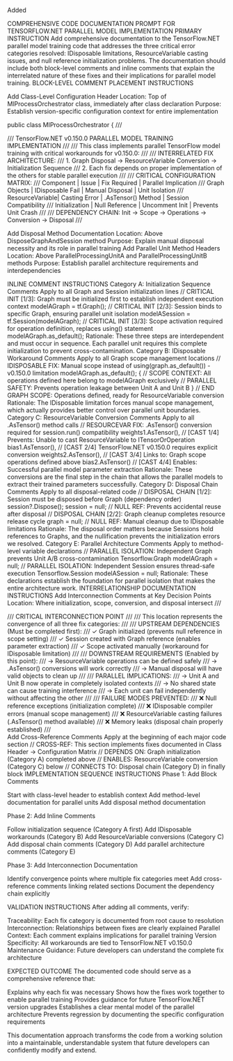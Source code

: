 ﻿Added


COMPREHENSIVE CODE DOCUMENTATION PROMPT FOR TENSORFLOW.NET PARALLEL MODEL IMPLEMENTATION
PRIMARY INSTRUCTION
Add comprehensive documentation to the TensorFlow.NET parallel model training code that addresses the three critical error categories resolved: IDisposable limitations, ResourceVariable casting issues, and null reference initialization problems. The documentation should include both block-level comments and inline comments that explain the interrelated nature of these fixes and their implications for parallel model training.
BLOCK-LEVEL COMMENT PLACEMENT INSTRUCTIONS

Add Class-Level Configuration Header
Location: Top of MlProcessOrchestrator class, immediately after class declaration
Purpose: Establish version-specific configuration context for entire implementation

public class MlProcessOrchestrator
{
/// <summary>
/// TensorFlow.NET v0.150.0 PARALLEL MODEL TRAINING IMPLEMENTATION
///
/// This class implements parallel TensorFlow model training with critical workarounds for v0.150.0:
///
/// INTERRELATED FIX ARCHITECTURE:
/// 1. Graph Disposal → ResourceVariable Conversion → Initialization Sequence
/// 2. Each fix depends on proper implementation of the others for stable parallel execution
///
/// CRITICAL CONFIGURATION MATRIX:
/// Component       | Issue            | Fix Required       | Parallel Implication
/// Graph Objects   | IDisposable Fail | Manual Disposal    | Unit Isolation
/// ResourceVariable| Casting Error    | .AsTensor() Method | Session Compatibility
/// Initialization  | Null Reference   | Uncomment Init     | Prevents Unit Crash
///
/// DEPENDENCY CHAIN: Init → Scope → Operations → Conversion → Disposal
/// </summary>

Add Disposal Method Documentation
Location: Above DisposeGraphAndSession method
Purpose: Explain manual disposal necessity and its role in parallel training
Add Parallel Unit Method Headers
Location: Above ParallelProcessingUnitA and ParallelProcessingUnitB methods
Purpose: Establish parallel architecture requirements and interdependencies

INLINE COMMENT INSTRUCTIONS
Category A: Initialization Sequence Comments
Apply to all Graph and Session initialization lines
// CRITICAL INIT [1/3]: Graph must be initialized first to establish independent execution context
modelAGraph = tf.Graph();
// CRITICAL INIT [2/3]: Session binds to specific Graph, ensuring parallel unit isolation
modelASession = tf.Session(modelAGraph);
// CRITICAL INIT [3/3]: Scope activation required for operation definition, replaces using() statement
modelAGraph.as_default();
Rationale: These three steps are interdependent and must occur in sequence. Each parallel unit requires this complete initialization to prevent cross-contamination.
Category B: IDisposable Workaround Comments
Apply to all Graph scope management locations
// IDISPOSABLE FIX: Manual scope instead of using(graph.as_default()) - v0.150.0 limitation
modelAGraph.as_default();
{
// SCOPE CONTEXT: All operations defined here belong to modelAGraph exclusively
// PARALLEL SAFETY: Prevents operation leakage between Unit A and Unit B
} // END GRAPH SCOPE: Operations defined, ready for ResourceVariable conversion
Rationale: The IDisposable limitation forces manual scope management, which actually provides better control over parallel unit boundaries.
Category C: ResourceVariable Conversion Comments
Apply to all .AsTensor() method calls
// RESOURCEVAR FIX: .AsTensor() conversion required for session.run() compatibility
weights1.AsTensor(),  // [CAST 1/4] Prevents: Unable to cast ResourceVariable to ITensorOrOperation
bias1.AsTensor(),     // [CAST 2/4] TensorFlow.NET v0.150.0 requires explicit conversion
weights2.AsTensor(),  // [CAST 3/4] Links to: Graph scope operations defined above
bias2.AsTensor()      // [CAST 4/4] Enables: Successful parallel model parameter extraction
Rationale: These conversions are the final step in the chain that allows the parallel models to extract their trained parameters successfully.
Category D: Disposal Chain Comments
Apply to all disposal-related code
// DISPOSAL CHAIN [1/2]: Session must be disposed before Graph (dependency order)
session?.Dispose();
session = null;        // NULL REF: Prevents accidental reuse after disposal
// DISPOSAL CHAIN [2/2]: Graph cleanup completes resource release cycle
graph = null;          // NULL REF: Manual cleanup due to IDisposable limitations
Rationale: The disposal order matters because Sessions hold references to Graphs, and the nullification prevents the initialization errors we resolved.
Category E: Parallel Architecture Comments
Apply to method-level variable declarations
// PARALLEL ISOLATION: Independent Graph prevents Unit A/B cross-contamination
Tensorflow.Graph modelAGraph = null;
// PARALLEL ISOLATION: Independent Session ensures thread-safe execution
Tensorflow.Session modelASession = null;
Rationale: These declarations establish the foundation for parallel isolation that makes the entire architecture work.
INTERRELATIONSHIP DOCUMENTATION INSTRUCTIONS
Add Interconnection Comments at Key Decision Points
Location: Where initialization, scope, conversion, and disposal intersect
/// <summary>
/// CRITICAL INTERCONNECTION POINT
///
/// This location represents the convergence of all three fix categories:
///
/// UPSTREAM DEPENDENCIES (Must be completed first):
/// ✓ Graph initialized (prevents null reference in scope setting)
/// ✓ Session created with Graph reference (enables parameter extraction)
/// ✓ Scope activated manually (workaround for IDisposable limitation)
///
/// DOWNSTREAM REQUIREMENTS (Enabled by this point):
/// → ResourceVariable operations can be defined safely
/// → .AsTensor() conversions will work correctly
/// → Manual disposal will have valid objects to clean up
///
/// PARALLEL IMPLICATIONS:
/// → Unit A and Unit B now operate in completely isolated contexts
/// → No shared state can cause training interference
/// → Each unit can fail independently without affecting the other
///
/// FAILURE MODES PREVENTED:
/// ❌ Null reference exceptions (initialization complete)
/// ❌ IDisposable compiler errors (manual scope management)
/// ❌ ResourceVariable casting failures (.AsTensor() method available)
/// ❌ Memory leaks (disposal chain properly established)
/// </summary>
Add Cross-Reference Comments
Apply at the beginning of each major code section
// CROSS-REF: This section implements fixes documented in Class Header → Configuration Matrix
// DEPENDS ON: Graph initialization (Category A) completed above
// ENABLES: ResourceVariable conversion (Category C) below
// CONNECTS TO: Disposal chain (Category D) in finally block
IMPLEMENTATION SEQUENCE INSTRUCTIONS
Phase 1: Add Block Comments

Start with class-level header to establish context
Add method-level documentation for parallel units
Add disposal method documentation

Phase 2: Add Inline Comments

Follow initialization sequence (Category A first)
Add IDisposable workarounds (Category B)
Add ResourceVariable conversions (Category C)
Add disposal chain comments (Category D)
Add parallel architecture comments (Category E)

Phase 3: Add Interconnection Documentation

Identify convergence points where multiple fix categories meet
Add cross-reference comments linking related sections
Document the dependency chain explicitly

VALIDATION INSTRUCTIONS
After adding all comments, verify:

Traceability: Each fix category is documented from root cause to resolution
Interconnection: Relationships between fixes are clearly explained
Parallel Context: Each comment explains implications for parallel training
Version Specificity: All workarounds are tied to TensorFlow.NET v0.150.0
Maintenance Guidance: Future developers can understand the complete fix architecture

EXPECTED OUTCOME
The documented code should serve as a comprehensive reference that:

Explains why each fix was necessary
Shows how the fixes work together to enable parallel training
Provides guidance for future TensorFlow.NET version upgrades
Establishes a clear mental model of the parallel architecture
Prevents regression by documenting the specific configuration requirements

This documentation approach transforms the code from a working solution into a maintainable, understandable system that future developers can confidently modify and extend.